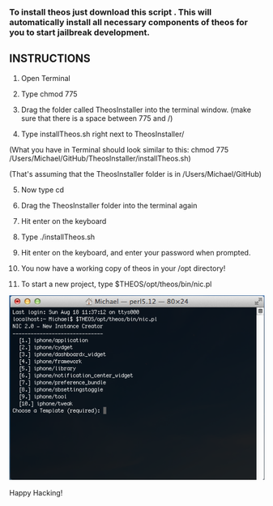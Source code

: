 ### To install theos just download this script . This will automatically install all necessary components of theos for you to start jailbreak development.

## INSTRUCTIONS

1.	Open Terminal

2.	Type chmod 775

3.	Drag the folder called TheosInstaller into the terminal window. (make sure that there is a space between 775 and /)

4.	Type installTheos.sh right next to TheosInstaller/

(What you have in Terminal should look similar to this: chmod 775 /Users/Michael/GitHub/TheosInstaller/installTheos.sh)

(That's assuming that the TheosInstaller folder is in /Users/Michael/GitHub)

5.	Now type cd

6.	Drag the TheosInstaller folder into the terminal again

7.	Hit enter on the keyboard

8.	Type ./installTheos.sh

6.	Hit enter on the keyboard, and enter your password when prompted.

7.	You now have a working copy of theos in your /opt directory!

8.	To start a new project, type $THEOS/opt/theos/bin/nic.pl

![](Resources/theos.png)

Happy Hacking!